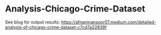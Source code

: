 # Analysis-Chicago-Crime-Dataset
See blog for output results: https://afnanmansoor07.medium.com/detailed-analysis-of-chicago-crime-dataset-c7cd7a22839f
